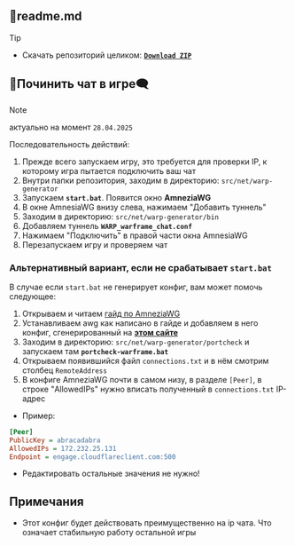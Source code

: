 ## 📕readme.md

>[!tip]
> - Скачать репозиторий целиком: [**`Download ZIP`**](https://github.com/N3M1X10/warframe-batch-tools/archive/refs/heads/master.zip)

## 💬Починить чат в игре🗨️
>[!note]
> актуально на момент `28.04.2025`

Последовательность действий:
1. Прежде всего запускаем игру, это требуется для проверки IP, к которому игра пытается подключить ваш чат
2. Внутри папки репозитория, заходим в директорию: `src/net/warp-generator`
3. Запускаем **`start.bat`**. Появится окно **AmneziaWG**
4. В окне AmnesiaWG внизу слева, нажимаем "Добавить туннель"
5. Заходим в директорию: `src/net/warp-generator/bin`
6. Добавляем туннель **`WARP_warframe_chat.conf`**
7. Нажимаем "Подключить" в правой части окна AmnesiaWG
8. Перезапускаем игру и проверяем чат

### Альтернативный вариант, если не срабатывает `start.bat`
В случае если `start.bat` не генерирует конфиг, вам может помочь следующее:
1. Открываем и читаем [гайд по AmneziaWG](https://docs.google.com/document/d/1DX4X7t7V4QasQJYbps5D1yNtsK7tqsouSMJH2w4AMOY)
2. Устанавливаем awg как написано в гайде и добавляем в него конфиг, сгенерированный на [**этом сайте**](https://generator-warp.vercel.app/)
3. Заходим в директорию: `src/net/warp-generator/portcheck` и запускаем там **`portcheck-warframe.bat`**
4. Открываем появившийся файл `connections.txt` и в нём смотрим столбец `RemoteAddress`
5. В конфиге AmneziaWG почти в самом низу, в разделе `[Peer]`, в строке "AllowedIPs" нужно вписать полученный в `connections.txt` IP-адрес
  - Пример: 
```ini
[Peer]
PublicKey = abracadabra
AllowedIPs = 172.232.25.131
Endpoint = engage.cloudflareclient.com:500
```
- Редактировать остальные значения не нужно!

## Примечания
- Этот конфиг будет действовать преимущественно на ip чата. Что означает стабильную работу остальной игры
